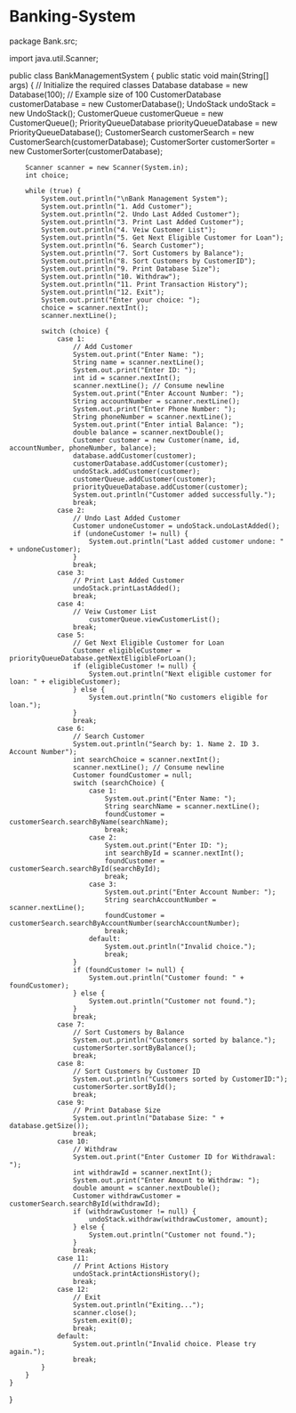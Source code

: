 # Banking-System
package Bank.src;

import java.util.Scanner;

public class BankManagementSystem {
    public static void main(String[] args) {
        // Initialize the required classes
        Database database = new Database(100); // Example size of 100
        CustomerDatabase customerDatabase = new CustomerDatabase();
        UndoStack undoStack = new UndoStack();
        CustomerQueue customerQueue = new CustomerQueue();
        PriorityQueueDatabase priorityQueueDatabase = new PriorityQueueDatabase();
        CustomerSearch customerSearch = new CustomerSearch(customerDatabase);
        CustomerSorter customerSorter = new CustomerSorter(customerDatabase);

        Scanner scanner = new Scanner(System.in);
        int choice;

        while (true) {
            System.out.println("\nBank Management System");
            System.out.println("1. Add Customer");
            System.out.println("2. Undo Last Added Customer");
            System.out.println("3. Print Last Added Customer");
            System.out.println("4. Veiw Customer List");
            System.out.println("5. Get Next Eligible Customer for Loan");
            System.out.println("6. Search Customer");
            System.out.println("7. Sort Customers by Balance");
            System.out.println("8. Sort Customers by CustomerID");
            System.out.println("9. Print Database Size");
            System.out.println("10. Withdraw");
            System.out.println("11. Print Transaction History");
            System.out.println("12. Exit");
            System.out.print("Enter your choice: ");
            choice = scanner.nextInt();
            scanner.nextLine();

            switch (choice) {
                case 1:
                    // Add Customer
                    System.out.print("Enter Name: ");
                    String name = scanner.nextLine();
                    System.out.print("Enter ID: ");
                    int id = scanner.nextInt();
                    scanner.nextLine(); // Consume newline
                    System.out.print("Enter Account Number: ");
                    String accountNumber = scanner.nextLine();
                    System.out.print("Enter Phone Number: ");
                    String phoneNumber = scanner.nextLine();
                    System.out.print("Enter intial Balance: ");
                    double balance = scanner.nextDouble();
                    Customer customer = new Customer(name, id, accountNumber, phoneNumber, balance);
                    database.addCustomer(customer);
                    customerDatabase.addCustomer(customer);
                    undoStack.addCustomer(customer);
                    customerQueue.addCustomer(customer);
                    priorityQueueDatabase.addCustomer(customer);
                    System.out.println("Customer added successfully.");
                    break;
                case 2:
                    // Undo Last Added Customer
                    Customer undoneCustomer = undoStack.undoLastAdded();
                    if (undoneCustomer != null) {
                        System.out.println("Last added customer undone: " + undoneCustomer);
                    }
                    break;
                case 3:
                    // Print Last Added Customer
                    undoStack.printLastAdded();
                    break;
                case 4:
                    // Veiw Customer List
                        customerQueue.viewCustomerList();
                    break;
                case 5:
                    // Get Next Eligible Customer for Loan
                    Customer eligibleCustomer = priorityQueueDatabase.getNextEligibleForLoan();
                    if (eligibleCustomer != null) {
                        System.out.println("Next eligible customer for loan: " + eligibleCustomer);
                    } else {
                        System.out.println("No customers eligible for loan.");
                    }
                    break;
                case 6:
                    // Search Customer
                    System.out.println("Search by: 1. Name 2. ID 3. Account Number");
                    int searchChoice = scanner.nextInt();
                    scanner.nextLine(); // Consume newline
                    Customer foundCustomer = null;
                    switch (searchChoice) {
                        case 1:
                            System.out.print("Enter Name: ");
                            String searchName = scanner.nextLine();
                            foundCustomer = customerSearch.searchByName(searchName);
                            break;
                        case 2:
                            System.out.print("Enter ID: ");
                            int searchById = scanner.nextInt();
                            foundCustomer = customerSearch.searchById(searchById);
                            break;
                        case 3:
                            System.out.print("Enter Account Number: ");
                            String searchAccountNumber = scanner.nextLine();
                            foundCustomer = customerSearch.searchByAccountNumber(searchAccountNumber);
                            break;
                        default:
                            System.out.println("Invalid choice.");
                            break;
                    }
                    if (foundCustomer != null) {
                        System.out.println("Customer found: " + foundCustomer);
                    } else {
                        System.out.println("Customer not found.");
                    }
                    break;
                case 7:
                    // Sort Customers by Balance
                    System.out.println("Customers sorted by balance.");
                    customerSorter.sortByBalance();
                    break;
                case 8:
                    // Sort Customers by Customer ID
                    System.out.println("Customers sorted by CustomerID:");
                    customerSorter.sortById();
                    break;
                case 9:
                    // Print Database Size
                    System.out.println("Database Size: " + database.getSize());
                    break;
                case 10:
                    // Withdraw
                    System.out.print("Enter Customer ID for Withdrawal: ");
                    int withdrawId = scanner.nextInt();
                    System.out.print("Enter Amount to Withdraw: ");
                    double amount = scanner.nextDouble();
                    Customer withdrawCustomer = customerSearch.searchById(withdrawId);
                    if (withdrawCustomer != null) {
                        undoStack.withdraw(withdrawCustomer, amount);
                    } else {
                        System.out.println("Customer not found.");
                    }
                    break;
                case 11:
                    // Print Actions History
                    undoStack.printActionsHistory();
                    break;
                case 12:
                    // Exit
                    System.out.println("Exiting...");
                    scanner.close();
                    System.exit(0);
                    break;
                default:
                    System.out.println("Invalid choice. Please try again.");
                    break;
            }
        }
    }
}
